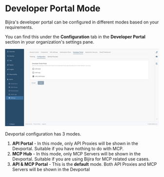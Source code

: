 # Developer Portal Mode

Bijira's developer portal can be configured in different modes based on your requirements.

You can find this under the **Configuration** tab in the **Developer Portal** section in your organization's settings pane.

![Devportal Modes](../assets/img/devportal/devportal-mode.png)

Devportal configuration has 3 modes.

1. **API Portal** - In this mode, only API Proxies will be shown in the Devportal. Suitable if you have nothing to do with MCP.
2. **MCP Hub** - In this mode, only MCP Servers will be shown in the Devportal. Suitable if you are using Bijira for MCP related use cases.
3. **API & MCP Portal** - This is the **default** mode. Both API Proxies and MCP Servers will be shown in the Devportal